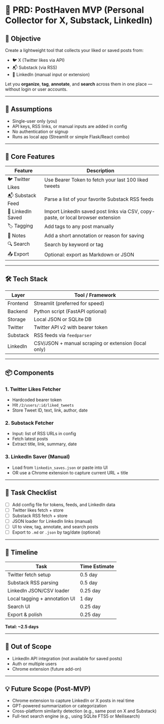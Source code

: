 # 📄 PRD: PostHaven MVP (Personal Collector for X, Substack, LinkedIn)

## 🎯 Objective
Create a lightweight tool that collects your liked or saved posts from:
- 🐦 X (Twitter likes via API)
- 📬 Substack (via RSS)
- 💼 LinkedIn (manual input or extension)

Let you **organize**, **tag**, **annotate**, and **search** across them in one place — without login or user accounts.

---

## 👤 Assumptions
- Single-user only (you)
- API keys, RSS links, or manual inputs are added in config
- No authentication or signup
- Runs as local app (Streamlit or simple Flask/React combo)

---

## 🧠 Core Features

| Feature         | Description |
|-----------------|-------------|
| 🐦 Twitter Likes | Use Bearer Token to fetch your last 100 liked tweets |
| 📬 Substack Feed | Parse a list of your favorite Substack RSS feeds |
| 💼 LinkedIn Saved | Import LinkedIn saved post links via CSV, copy-paste, or local browser extension |
| 🏷️ Tagging        | Add tags to any post manually |
| 📝 Notes          | Add a short annotation or reason for saving |
| 🔍 Search         | Search by keyword or tag |
| 📤 Export         | Optional: export as Markdown or JSON |

---

## 🛠️ Tech Stack

| Layer    | Tool / Framework |
|----------|------------------|
| Frontend | Streamlit (preferred for speed) |
| Backend  | Python script (FastAPI optional) |
| Storage  | Local JSON or SQLite DB |
| Twitter  | Twitter API v2 with bearer token |
| Substack | RSS feeds via `feedparser` |
| LinkedIn | CSV/JSON + manual scraping or extension (local only) |

---

## 📦 Components

### 1. Twitter Likes Fetcher
- Hardcoded bearer token
- Hit `/2/users/:id/liked_tweets`
- Store Tweet ID, text, link, author, date

### 2. Substack Fetcher
- Input: list of RSS URLs in config
- Fetch latest posts
- Extract title, link, summary, date

### 3. LinkedIn Saver (Manual)
- Load from `linkedin_saves.json` or paste into UI
- OR use a Chrome extension to capture current URL + title

---

## 🧪 Task Checklist

- [ ] Add config file for tokens, feeds, and LinkedIn data
- [ ] Twitter likes fetch + store
- [ ] Substack RSS fetch + store
- [ ] JSON loader for LinkedIn links (manual)
- [ ] UI to view, tag, annotate, and search posts
- [ ] Export to `.md` or `.json` by tag/date (optional)

---

## 📅 Timeline

| Task                         | Time Estimate |
|------------------------------|---------------|
| Twitter fetch setup          | 0.5 day       |
| Substack RSS parsing         | 0.5 day       |
| LinkedIn JSON/CSV loader     | 0.25 day      |
| Local tagging + annotation UI| 1 day         |
| Search UI                    | 0.25 day      |
| Export & polish              | 0.25 day      |

**Total: ~2.5 days**

---

## 🚫 Out of Scope

- LinkedIn API integration (not available for saved posts)
- Auth or multiple users
- Chrome extension (future add-on)

---

## 💡 Future Scope (Post-MVP)

- Chrome extension to capture LinkedIn or X posts in real time
- GPT-powered summarization or categorization
- Cross-platform similarity detection (e.g., same post on X and Substack)
- Full-text search engine (e.g., using SQLite FTS5 or Meilisearch)

